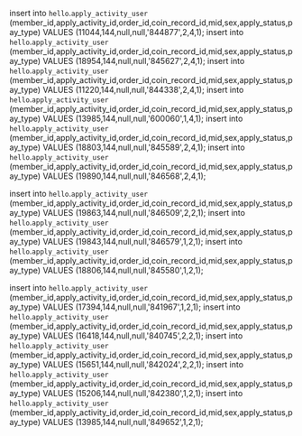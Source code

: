 

insert into `hello`.`apply_activity_user` (member_id,apply_activity_id,order_id,coin_record_id,mid,sex,apply_status,pay_type) VALUES (11044,144,null,null,'844877',2,4,1);
insert into `hello`.`apply_activity_user` (member_id,apply_activity_id,order_id,coin_record_id,mid,sex,apply_status,pay_type) VALUES (18954,144,null,null,'845627',2,4,1);
insert into `hello`.`apply_activity_user` (member_id,apply_activity_id,order_id,coin_record_id,mid,sex,apply_status,pay_type) VALUES (11220,144,null,null,'844338',2,4,1);
insert into `hello`.`apply_activity_user` (member_id,apply_activity_id,order_id,coin_record_id,mid,sex,apply_status,pay_type) VALUES (13985,144,null,null,'600060',1,4,1);
insert into `hello`.`apply_activity_user` (member_id,apply_activity_id,order_id,coin_record_id,mid,sex,apply_status,pay_type) VALUES (18803,144,null,null,'845589',2,4,1);
insert into `hello`.`apply_activity_user` (member_id,apply_activity_id,order_id,coin_record_id,mid,sex,apply_status,pay_type) VALUES (19890,144,null,null,'846568',2,4,1);

insert into `hello`.`apply_activity_user` (member_id,apply_activity_id,order_id,coin_record_id,mid,sex,apply_status,pay_type) VALUES (19863,144,null,null,'846509',2,2,1);
insert into `hello`.`apply_activity_user` (member_id,apply_activity_id,order_id,coin_record_id,mid,sex,apply_status,pay_type) VALUES (19843,144,null,null,'846579',1,2,1);
insert into `hello`.`apply_activity_user` (member_id,apply_activity_id,order_id,coin_record_id,mid,sex,apply_status,pay_type) VALUES (18806,144,null,null,'845580',1,2,1);

insert into `hello`.`apply_activity_user` (member_id,apply_activity_id,order_id,coin_record_id,mid,sex,apply_status,pay_type) VALUES (17394,144,null,null,'841967',1,2,1);
insert into `hello`.`apply_activity_user` (member_id,apply_activity_id,order_id,coin_record_id,mid,sex,apply_status,pay_type) VALUES (16418,144,null,null,'840745',2,2,1);
insert into `hello`.`apply_activity_user` (member_id,apply_activity_id,order_id,coin_record_id,mid,sex,apply_status,pay_type) VALUES (15651,144,null,null,'842024',2,2,1);
insert into `hello`.`apply_activity_user` (member_id,apply_activity_id,order_id,coin_record_id,mid,sex,apply_status,pay_type) VALUES (15206,144,null,null,'842380',1,2,1);
insert into `hello`.`apply_activity_user` (member_id,apply_activity_id,order_id,coin_record_id,mid,sex,apply_status,pay_type) VALUES (13985,144,null,null,'849652',1,2,1);

